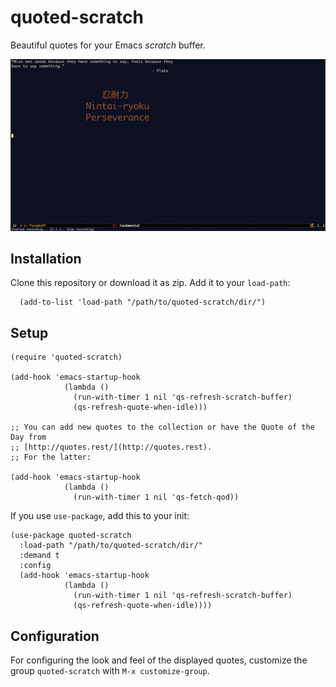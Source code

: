 # quoted-scratch


Beautiful quotes for your Emacs *scratch* buffer.

![Quotes](_assets/demo.gif?raw=true "Quotes")

## Installation

Clone this repository or download it as zip. Add it to your `load-path`:

      (add-to-list 'load-path "/path/to/quoted-scratch/dir/")


## Setup


```elisp
(require 'quoted-scratch)

(add-hook 'emacs-startup-hook
            (lambda ()
              (run-with-timer 1 nil 'qs-refresh-scratch-buffer)
              (qs-refresh-quote-when-idle)))

;; You can add new quotes to the collection or have the Quote of the Day from
;; [http://quotes.rest/](http://quotes.rest).
;; For the latter:

(add-hook 'emacs-startup-hook
            (lambda ()
              (run-with-timer 1 nil 'qs-fetch-qod))

```

If you use `use-package`, add this to your init:

```
(use-package quoted-scratch
  :load-path "/path/to/quoted-scratch/dir/"
  :demand t
  :config
  (add-hook 'emacs-startup-hook
            (lambda ()
              (run-with-timer 1 nil 'qs-refresh-scratch-buffer)
              (qs-refresh-quote-when-idle))))

```

## Configuration

For configuring the look and feel of the displayed quotes, customize
the group `quoted-scratch` with `M-x customize-group`.
